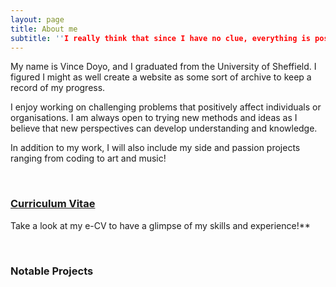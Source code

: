 ```yaml
---
layout: page
title: About me
subtitle: ''I really think that since I have no clue, everything is possible''
---
```


My name is Vince Doyo, and I graduated from the University of Sheffield. I figured I might as well create a website as some sort of archive to keep a record of my progress. 

I enjoy working on challenging problems that positively affect individuals or organisations. I am always open to trying new methods and ideas as I believe that new perspectives can develop understanding and knowledge.

In addition to my work, I will also include my side and passion projects ranging from coding to art and music!

&nbsp;
&nbsp;

### [Curriculum Vitae](https://vincedoyo.xyz/cv)
Take a look at my e-CV to have a glimpse of my skills and experience!**

&nbsp;
&nbsp;

### Notable Projects

